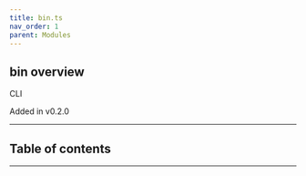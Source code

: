 ```yaml
---
title: bin.ts
nav_order: 1
parent: Modules
---
```


## bin overview

CLI

Added in v0.2.0

---

<h2 class="text-delta">Table of contents</h2>

---
